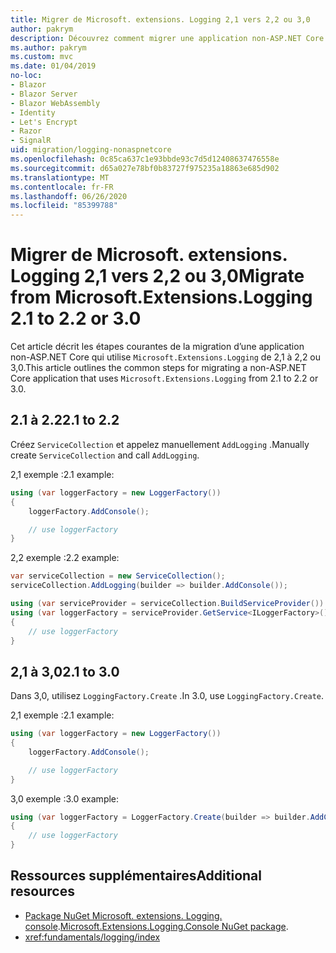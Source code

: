 ```yaml
---
title: Migrer de Microsoft. extensions. Logging 2,1 vers 2,2 ou 3,0
author: pakrym
description: Découvrez comment migrer une application non-ASP.NET Core qui utilise Microsoft. extensions. Logging de 2,1 à 2,2 ou 3,0.
ms.author: pakrym
ms.custom: mvc
ms.date: 01/04/2019
no-loc:
- Blazor
- Blazor Server
- Blazor WebAssembly
- Identity
- Let's Encrypt
- Razor
- SignalR
uid: migration/logging-nonaspnetcore
ms.openlocfilehash: 0c85ca637c1e93bbde93c7d5d12408637476558e
ms.sourcegitcommit: d65a027e78bf0b83727f975235a18863e685d902
ms.translationtype: MT
ms.contentlocale: fr-FR
ms.lasthandoff: 06/26/2020
ms.locfileid: "85399788"
---
```

# <a name="migrate-from-microsoftextensionslogging-21-to-22-or-30"></a><span data-ttu-id="a7e41-103">Migrer de Microsoft. extensions. Logging 2,1 vers 2,2 ou 3,0</span><span class="sxs-lookup"><span data-stu-id="a7e41-103">Migrate from Microsoft.Extensions.Logging 2.1 to 2.2 or 3.0</span></span>

<span data-ttu-id="a7e41-104">Cet article décrit les étapes courantes de la migration d’une application non-ASP.NET Core qui utilise `Microsoft.Extensions.Logging` de 2,1 à 2,2 ou 3,0.</span><span class="sxs-lookup"><span data-stu-id="a7e41-104">This article outlines the common steps for migrating a non-ASP.NET Core application that uses `Microsoft.Extensions.Logging` from 2.1 to 2.2 or 3.0.</span></span>

## <a name="21-to-22"></a><span data-ttu-id="a7e41-105">2.1 à 2.2</span><span class="sxs-lookup"><span data-stu-id="a7e41-105">2.1 to 2.2</span></span>

<span data-ttu-id="a7e41-106">Créez `ServiceCollection` et appelez manuellement `AddLogging` .</span><span class="sxs-lookup"><span data-stu-id="a7e41-106">Manually create `ServiceCollection` and call `AddLogging`.</span></span>

<span data-ttu-id="a7e41-107">2,1 exemple :</span><span class="sxs-lookup"><span data-stu-id="a7e41-107">2.1 example:</span></span>

```csharp
using (var loggerFactory = new LoggerFactory())
{
    loggerFactory.AddConsole();

    // use loggerFactory
}
```

<span data-ttu-id="a7e41-108">2,2 exemple :</span><span class="sxs-lookup"><span data-stu-id="a7e41-108">2.2 example:</span></span>

```csharp
var serviceCollection = new ServiceCollection();
serviceCollection.AddLogging(builder => builder.AddConsole());

using (var serviceProvider = serviceCollection.BuildServiceProvider())
using (var loggerFactory = serviceProvider.GetService<ILoggerFactory>())
{
    // use loggerFactory
}
```

## <a name="21-to-30"></a><span data-ttu-id="a7e41-109">2,1 à 3,0</span><span class="sxs-lookup"><span data-stu-id="a7e41-109">2.1 to 3.0</span></span>

<span data-ttu-id="a7e41-110">Dans 3,0, utilisez `LoggingFactory.Create` .</span><span class="sxs-lookup"><span data-stu-id="a7e41-110">In 3.0, use `LoggingFactory.Create`.</span></span>

<span data-ttu-id="a7e41-111">2,1 exemple :</span><span class="sxs-lookup"><span data-stu-id="a7e41-111">2.1 example:</span></span>

```csharp
using (var loggerFactory = new LoggerFactory())
{
    loggerFactory.AddConsole();

    // use loggerFactory
}
```

<span data-ttu-id="a7e41-112">3,0 exemple :</span><span class="sxs-lookup"><span data-stu-id="a7e41-112">3.0 example:</span></span>

```csharp
using (var loggerFactory = LoggerFactory.Create(builder => builder.AddConsole()))
{
    // use loggerFactory
}
```

## <a name="additional-resources"></a><span data-ttu-id="a7e41-113">Ressources supplémentaires</span><span class="sxs-lookup"><span data-stu-id="a7e41-113">Additional resources</span></span>

* <span data-ttu-id="a7e41-114">[Package NuGet Microsoft. extensions. Logging. console](https://www.nuget.org/packages/Microsoft.Extensions.Logging.Console/).</span><span class="sxs-lookup"><span data-stu-id="a7e41-114">[Microsoft.Extensions.Logging.Console NuGet package](https://www.nuget.org/packages/Microsoft.Extensions.Logging.Console/).</span></span>
* <xref:fundamentals/logging/index>
